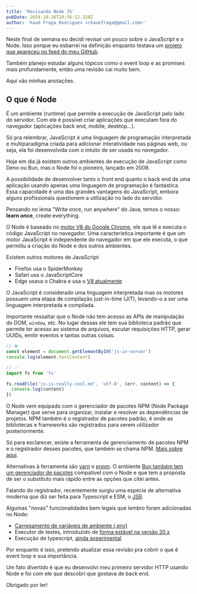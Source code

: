```yaml
---
title: 'Revisando Node JS'
pubDate: 2024-10-26T20:56:12.328Z
author: 'Kauê Fraga Rodrigues <rkauefraga@gmail.com>'
---
```


Neste final de semana eu decidi revisar um pouco sobre o JavaScript e o Node. Isso porque eu esbarrei na definição enquanto testava um [projeto que apareceu no feed do meu GitHub](https://diciotech.netlify.app/).

Também planejo estudar alguns tópicos como o event loop e as promises mais profundamente, então uma revisão cai muito bem.

Aqui vão minhas anotações.

## O que é Node

É um ambiente (runtime) que permite a execução de JavaScript pelo lado do servidor. Com ele é possível criar aplicações que executam fora do navegador (aplicações back end, mobile, desktop...).

Só pra relembrar, JavaScript é uma linguagem de programação interpretada e multiparadigma criada para adicionar interatividade nas páginas web, ou seja, ela foi desenvolvida com o intuito de ser usada no navegador.

Hoje em dia já existem outros ambientes de execução de JavaScript como Deno ou Bun, mas o Node foi o pioneiro, lançado em 2009.

A possibilidade de desenvolver tanto o front end quanto o back end de uma aplicação usando apenas uma linguagem de programação é fantástica. Essa capacidade é uma das grandes vantagens do JavaScript, embora alguns profissionais questionem a utilização no lado do servidor.

Pensando no lema "Write once, run anywhere" do Java, temos o nosso: **learn once**, create everything.

O Node é baseado no [motor V8 do Google Chrome](https://nodejs.org/en/learn/getting-started/the-v8-javascript-engine), ele que lê e executa o código JavaScript no navegador. Uma característica importante é que um motor JavaScript é independente do navegador em que ele executa, o que permitiu a criação do Node e dos outros ambientes.

Existem outros motores de JavaScript:

- Firefox usa o SpiderMonkey
- Safari usa o JavaScriptCore
- Edge usava o Chakra e usa o [V8 atualmente](https://support.microsoft.com/en-us/help/4501095/download-the-new-microsoft-edge-based-on-chromium)

O JavaScript é considerado uma linguagem interpretada mas os motores possuem uma etapa de compilação just-in-time (JIT), levando-o a ser uma linguagem interpretada e compilada.

Importante ressaltar que o Node não tem acesso as APIs de manipulação do DOM, `window`, etc. No lugar dessas ele tem sua biblioteca padrão que permite ter acesso ao sistema de arquivos, escutar requisições HTTP, gerar UUIDs, emitir eventos e tantas outras coisas.

```js
// ❌
const element = document.getElementById('js-in-server')
console.log(element.textContent)

// ✅
import fs from 'fs'

fs.readFile('js-is-really-cool.md', 'utf-8', (err, content) => {
  console.log(content)
})
```

O Node vem equipado com o gerenciador de pacotes NPM (Node Package Manager) que serve para organizar, instalar e resolver as dependências de projetos. NPM também é o registrador de pacotes padrão, é onde as bibliotecas e frameworks são registrados para serem utilizador posteriormente.

Só para esclarecer, existe a ferramenta de gerenciamento de pacotes NPM e o registrador desses pacotes, que também se chama NPM. [Mais sobre aqui](https://docs.npmjs.com/about-npm).

Alternativas à ferramenta são [yarn](https://yarnpkg.com/) e [pnpm](https://pnpm.io/). O ambiente [Bun também tem um gerenciador de pacotes](https://bun.sh/docs/cli/install) compatível com o Node e que tem a proposta de ser o substituto mais rápido entre as opções que citei antes.

Falando do registrador, recentemente surgiu uma espécie de alternativa moderna que diz ser feita para Typescript e ESM, o [JSR](https://jsr.io/).

Algumas "novas" funcionalidades bem legais que lembro foram adicionadas no Node:

- [Carregamento de variáveis de ambiente (.env)](https://nodejs.org/en/learn/command-line/how-to-read-environment-variables-from-nodejs)
- Executor de testes, introduzido de [forma estável na versão 20.x](https://nodejs.org/docs/latest-v20.x/api/test.html)
- Execução de typescript, [ainda experimental](https://nodejs.org/en/learn/typescript/run-natively)

Por enquanto é isso, pretendo atualizar essa revisão pra cobrir o que é event loop e sua importância.

Um fato divertido é que eu desenvolvi meu primeiro servidor HTTP usando Node e foi com ele que descobri que gostava de back end.

Obrigado por ler!
